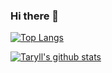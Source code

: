 ### Hi there 👋

[![Top Langs](https://github-readme-stats.vercel.app/api/top-langs/?username=taryll)](https://github.com/anuraghazra/github-readme-stats)


[![Taryll's github stats](https://github-readme-stats.vercel.app/api?username=taryll)](https://github.com/anuraghazra/github-readme-stats)


<!--
**taryll/taryll** is a ✨ _special_ ✨ repository because its `README.md` (this file) appears on your GitHub profile.

Here are some ideas to get you started:

- 🔭 I’m currently working on ...
- 🌱 I’m currently learning ...
- 👯 I’m looking to collaborate on ...
- 🤔 I’m looking for help with ...
- 💬 Ask me about ...
- 📫 How to reach me: ...
- 😄 Pronouns: ...
- ⚡ Fun fact: ...
-->
